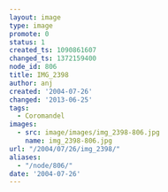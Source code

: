 ```yaml
---
layout: image
type: image
promote: 0
status: 1
created_ts: 1090861607
changed_ts: 1372159400
node_id: 806
title: IMG_2398
author: anj
created: '2004-07-26'
changed: '2013-06-25'
tags:
  - Coromandel
images:
  - src: image/images/img_2398-806.jpg
    name: img_2398-806.jpg
url: "/2004/07/26/img_2398/"
aliases:
  - "/node/806/"
date: '2004-07-26'
---
```



